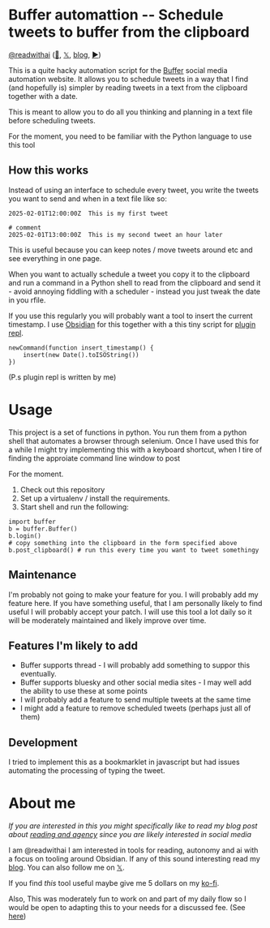 # Buffer automattion -- Schedule tweets to buffer from the clipboard
[@readwithai](https://x.com/readwithai) ([🦋](https://bsky.app/profile/readwithai.bsky.social), [𝕏](https://x.com/readwithai), [blog](https://readwithai.substack.com/), [▶️](https://www.youtube.com/@readerai/shorts)) 

This is a quite hacky automation script for the [Buffer](https://buffer.com/) social media automation website. It allows you to schedule tweets in a way that I find (and hopefully is) simpler by reading tweets in a text from the clipboard together with a date.

This is meant to allow you to do all you thinking and planning in a text file before scheduling tweets.

For the moment, you need to be familiar with the Python language to use this tool

## How this works
Instead of using an interface to schedule every tweet, you write the tweets you want to send and when in a text file like so:

```
2025-02-01T12:00:00Z  This is my first tweet

# comment
2025-02-01T13:00:00Z  This is my second tweet an hour later
```

This is useful because you can keep notes / move tweets around etc and see everything in one page.

When you want to actually schedule a tweet you copy it to the clipboard and run a command in a Python shell to read from the clipboard and send it - avoid annoying fiddling with a scheduler - instead you just tweak the date in you rfile. 

If you use this regularly you will probably want a tool to insert the current timestamp. I use [Obsidian](https://readwithai.substack.com/p/obsidian-what-and-why) for this together with a this tiny script for [plugin repl](https://readwithai.substack.com/p/obsidian-plugin-repl).

```
newCommand(function insert_timestamp() {
	insert(new Date().toISOString())
})
```

(P.s plugin repl is written by me)

# Usage
This project is a set of functions in python. You run them from a python shell that automates a browser through selenium. Once I have used this for a while I might try implementing this with a keyboard shortcut, when I tire of finding the approiate command line window to post

For the moment.

1. Check out this repository
1. Set up a virtualenv / install the requirements.
1. Start shell and run the following:

```
import buffer
b = buffer.Buffer()
b.login()
# copy something into the clipboard in the form specified above
b.post_clipboard() # run this every time you want to tweet somethingy

```

## Maintenance
I'm probably not going to make your feature for you. I will probably add my feature here. If you have something useful, that I am personally likely to find useful I will probably accept your patch. I will use this tool a lot daily so it will be moderately maintained and likely improve over time. 

## Features I'm likely to add
- Buffer supports thread - I will probably add something to suppor this eventually.
- Buffer supports bluesky and other social media sites - I may well add the ability to use these at some points
- I will probably add a feature to send multiple tweets at the same time
- I might add a feature to remove scheduled tweets (perhaps just all of them)

## Development
I tried to implement this as a bookmarklet in javascript but had issues automating the processing of typing the tweet.

# About me
*If you are interested in this you might specifically like to read my blog post about [reading and agency](https://github.com/talwrii/buffer-automation) since you are likely interested in social media*

I am @readwithai I am interested in tools for reading, autonomy and ai with a focus on tooling around Obsidian. If any of this sound interesting read my [blog](
https://readwithai.substack.com/). You can also follow me on [𝕏](https://x.com/readwithai).

If you find *this* tool useful maybe give me 5 dollars on my [ko-fi](https://ko-fi.com/readwithai).

Also, This was moderately fun to work on and part of my daily flow so I would be open to adapting this to your needs for a discussed fee. (See [here](https://readwithai.substack.com/p/buy-my-work))
